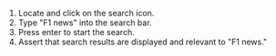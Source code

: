 1. Locate and click on the search icon.
2. Type "F1 news" into the search bar.
3. Press enter to start the search.
4. Assert that search results are displayed and relevant to "F1 news."